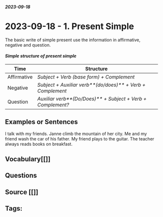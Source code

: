 ##### 2023-09-18

# 2023-09-18 - 1. Present Simple

The basic write of simple present use the information in affirmative, negative and question. 

#### _Simple structure of present simple_ 

|  **Time** |  **Structure** |
| ------- | -------- |
| Affirmative | _Subject + Verb (base form) + Complement_ |
| Negative | _Subject + Auxiliar verb**(do/does)** + Verb + Complement_ |
| Question | _Auxiliar verb**(Do/Does)** + Subject + Verb + Complement?_|

## Examples or Sentences

I talk with my friends.
Janne climb the mountain of her city.
Me and my friend wash the car of his father.
My friend plays to the guitar.
The teacher always reads books on breakfast.


## Vocabulary[[]]


## Questions 


## Source [[]]


## Tags:


